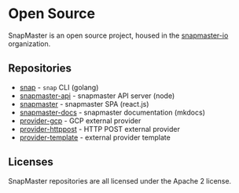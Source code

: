 # Open Source

SnapMaster is an open source project, housed in the [snapmaster-io](https://github.com/snapmaster-io) organization.

## Repositories

* [snap](https://github.com/snapmaster-io/snap) - `snap` CLI (golang)
* [snapmaster-api](https://github.com/snapmaster-io/snapmaster-api) - snapmaster API server (node)
* [snapmaster](https://github.com/snapmaster-io/snapmaster) - snapmaster SPA (react.js)
* [snapmaster-docs](https://github.com/snapmaster-io/snapmaster-docs) - snapmaster documentation (mkdocs)
* [provider-gcp](https://github.com/snapmaster-io/snapmaster-api) - GCP external provider
* [provider-httppost](https://github.com/snapmaster-io/snapmaster-api) - HTTP POST external provider
* [provider-template](https://github.com/snapmaster-io/provider-template) - external provider template

## Licenses

SnapMaster repositories are all licensed under the Apache 2 license.
